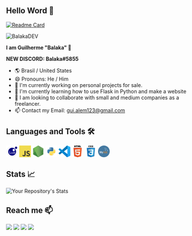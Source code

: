 ## Hello Word 👋


[![Readme Card](https://github-readme-stats.vercel.app/api/pin?username=BalakaDEV&repo=New-Project-2023)](https://github.com/BalakaDEV/New-Project-2023)

<p align="left"> <img src="https://komarev.com/ghpvc/?username=BalakaDEV" alt="BalakaDEV" /> </p>

<!-- <img align="right" width="280" src="https://i.pinimg.com/originals/5f/26/47/5f264729a4b1c06cff163013ac6c026f.gif" /> -->


**I am Guilherme "Balaka" 👤** <p>
 **NEW DISCORD: Balaka#5855**<p>
- 🌎 Brasil / United States
- 😄 Pronouns: He / Him 
- 🔭 I'm currently working on personal projects for sale.
- 🌱 I'm currently learning how to use Flask in Python and make a website
- 👯 I am looking to collaborate with small and medium companies as a freelancer. 
- 📫 Contact my Email: gui.alem123@gmail.com

## **Languages and Tools 🛠️** 

<img height="32" src="https://raw.githubusercontent.com/github/explore/80688e429a7d4ef2fca1e82350fe8e3517d3494d/topics/lua/lua.png"></code>
<img height="32" src="https://raw.githubusercontent.com/github/explore/80688e429a7d4ef2fca1e82350fe8e3517d3494d/topics/javascript/javascript.png"></code>
<img height="32" src="https://raw.githubusercontent.com/github/explore/80688e429a7d4ef2fca1e82350fe8e3517d3494d/topics/nodejs/nodejs.png"></code>
<img height="32" src="https://raw.githubusercontent.com/github/explore/80688e429a7d4ef2fca1e82350fe8e3517d3494d/topics/python/python.png"></code>
<img height="32" src="https://raw.githubusercontent.com/github/explore/80688e429a7d4ef2fca1e82350fe8e3517d3494d/topics/visual-studio-code/visual-studio-code.png"></code>
<img height="32" src="https://raw.githubusercontent.com/github/explore/80688e429a7d4ef2fca1e82350fe8e3517d3494d/topics/html/html.png"></code>
<img height="32" src="https://raw.githubusercontent.com/github/explore/80688e429a7d4ef2fca1e82350fe8e3517d3494d/topics/css/css.png"></code>
<img height="32" src="https://raw.githubusercontent.com/sachinverma53121/sachinverma53121/master/icons/mysql.png"></code>

## **Stats 📈**
![Your Repository's Stats](https://github-readme-stats.vercel.app/api?username=BalakaDEV&theme=tokyonight&show_icons=true)
<p>

## **Reach me 📫**
 
<div> 
  <a href="https://www.youtube.com/channel/UCHA_fmzeUZuE-iGbgI3VkRQ" target="_blank"><img src="https://img.shields.io/badge/YouTube-FF0000?style=for-the-badge&logo=youtube&logoColor=white" target="_blank"></a>
  <a href="https://www.instagram.com/gui_alem/" target="_blank"><img src="https://img.shields.io/badge/-Instagram-%23E4405F?style=for-the-badge&logo=instagram&logoColor=white" target="_blank"></a>
 	<a href="https://www.twitch.tv/balakadev" target="_blank"><img src="https://img.shields.io/badge/Twitch-9146FF?style=for-the-badge&logo=twitch&logoColor=white" target="_blank"></a>
   <a href="https://discordapp.com/users/746670069903261696/" target="_blank"><img src="https://img.shields.io/badge/Discord-Balaka%239918-7289DA?logo=Discord&style=for-the-badge" target="_blank"></a>
